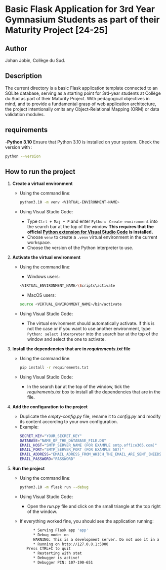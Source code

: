 # Basic Flask Application for 3rd Year Gymnasium Students as part of their Maturity Project [24-25]

## Author
Johan Jobin, Collège du Sud.

## Description
The current directory is a basic Flask application template connected to an SQLite database, serving as a starting point for 3rd-year students at Collège du Sud as part of their Maturity Project. With pedagogical objectives in mind, and to provide a fundamental grasp of web application architecture, the project intentionally omits any Object-Relational Mapping (ORM) or data validation modules.

## requirements
   -**Python 3.10**
   Ensure that Python 3.10 is installed on your system. Check the version with :
   ```bash
   python --version
   ```
## How to run the project
1. **Create a virtual environment**
   - Using the command line:

      ```bash
      python3.10 -m venv <VIRTUAL-ENVIRONMENT-NAME>
      ```  

   - Using Visual Studio Code:
     - Type `Ctrl + Maj + P` and enter `Python: Create environment` into the search bar at the top of the window **This requires that the official [Python extension for Visual Studio Code](https://marketplace.visualstudio.com/items?itemName=ms-python.python) is installed.**
     - Choose `venv` to create a `.venv` virtual environment in the current workspace.
     - Choose the version of the Python interpreter to use.


2. **Activate the virtual environment**
   
   - Using the command line:
  
     - Windows users:
  
      ```bash
      <VIRTUAL_ENVIRONMENT_NAME>\Scripts\activate
      ```

      - MacOS users:
  
      ```bash
      source <VIRTUAL_ENVIRONMENT_NAME>/bin/activate
      ```

   - Using Visual Studio Code:
     - The virtual environment should automatically activate. If this is not the case or if you want to use another environment, type `Python: select interpreter` into the search bar at the top of the window and select the one to activate.

3. **Install the dependencies that are in *requirements.txt* file**
   - Using the command line:
  
      ```bash
      pip install -r requirements.txt
      ```

   - Using Visual Studio Code:
     - In the search bar at the top of the window, tick the *requirements.txt* box to install all the dependencies that are in the file.

4. **Add the configuration to the project**
     - Duplicate the *empty-config.py* file, rename it to *config.py* and modify its content according to your own configuration. 
     - Example:
         ```bash
         SECRET_KEY="YOUR_SECRET_KEY"
         DATABASE="NAME_OF_THE_DATABASE_FILE.DB"
         EMAIL_HOST="SMTP_SERVER_NAME (FOR EXAMPLE smtp.office365.com)"
         EMAIL_PORT="SMTP_SERVER_PORT (FOR EXAMPLE 587)"
         EMAIL_ADDRESS="EMAIL_ADRESS_FROM_WHICH_THE_EMAIL_ARE_SENT_(NEEDS TO BE ...@outlook.com)"
         EMAIL_PASSWORD="PASSWORD"
         ```
  
5. **Run the project**

    - Using the command line:
   
      ```bash
      python3.10 -m flask run --debug
      ```

    - Using Visual Studio Code:
      - Open the *run.py* file and click on the small triangle at the top right of the window.
  
   - If everything worked fine, you should see the application running:
      ```bash
            * Serving Flask app 'app'
            * Debug mode: on
            WARNING: This is a development server. Do not use it in a production deployment...
            * Running on http://127.0.0.1:5000
         Press CTRL+C to quit
            * Restarting with stat
            * Debugger is active!
            * Debugger PIN: 107-190-651
      ```

